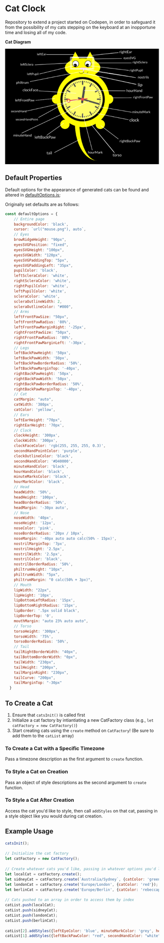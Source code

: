 # Cat Clock
Repository to extend a project started on Codepen, in order to safeguard it from the possibility of my cats stepping on the keyboard at an inopportune time and losing all of my code.

**Cat Diagram**

![CatDiagram](./catDiagram.png)

## Default Properties

Default options for the appearance of generated cats can be found and altered in [defaultOptions.js](./defaultOptions.js);

Originally set defaults are as follows:

```javascript
const defaultOptions = {
    // Entire page
    backgroundColor: 'black',
    cursor: `url("mouse.png"), auto`,
    // Eyes
    browRidgeHeight: "90px",
    eyesSVGPosition: "fixed",
    eyesSVGHeight: "100px",
    eyesSVGWidth: "120px",
    eyesSVGPaddingTop: "5px",
    eyesSVGPaddingLeft: "35px",
    pupilColor: 'black',
    leftScleraColor: 'white',
    rightScleraColor: 'white',
    rightPupilColor: 'white',
    leftPupilColor: 'white',
    scleraColor: 'white',
    scleraOutlineWidth: 2,
    scleraOutlineColor: "#000",
    // Arms
    leftFrontPawSize: "50px",
    leftFrontPawRadius: '80%',
    leftFrontPawMarginRight: '-25px',
    rightFrontPawSize: "50px",
    rightFrontPawRadius: '80%',
    rightFrontPawMarginLeft: '-30px',
    // Legs
    leftBackPawHeight: '50px',
    leftBackPawWidth: '50px',
    leftBackPawBorderRadius: '50%',
    leftBackPawMarginTop: '-40px',
    rightBackPawHeight: '50px',
    rightBackPawWidth: '50px',
    rightBackPawBorderRadius: '50%',
    rightBackPawMarginTop: '-40px',
    // Cat
    catMargin: "auto",
    catWidth: '380px',
    catColor: 'yellow',
    // Ears
    leftEarHeight: "70px",
    rightEarHeight: '70px',
    // Clock
    clockHeight: '300px',
    clockWidth: '300px',
    clockFaceColor: 'rgb(255, 255, 255, 0.3)',
    secondHandPointColor: 'purple',
    clockOutlineColor: 'black',
    secondHandColor: '#D40000',
    minuteHandColor: 'black',
    hourHandColor: 'black',
    minuteMarksColor: 'black',
    hourMarkColor: 'black',
    // Head
    headWidth: '50%',
    headHeight: '100px',
    headBorderRadius: '50%',
    headMargin: '-30px auto',
    // Nose
    noseWidth: '40px',
    noseHeight: '12px',
    noseColor: 'pink',
    noseBorderRadius: '20px / 10px',
    noseMargin: '-40px auto auto calc(50% - 15px)',
    nostrilMarginTop: '7px',
    nostrilHeight: '2.5px',
    nostrilWidth: '2.5px',
    nostrilColor: 'black',
    nostrilBorderRadius: '50%',
    philtrumHeight: "10px",
    philtrumWidth: "5px",
    philtrumMargin: "0 calc(50% + 3px)",
    // Mouth
    lipWidth: "22px",
    lipHeight: '10px',
    lipBottomLeftRadius: '15px',
    lipBottomRightRadius: '15px',
    lipBorder: '.5px solid black',
    lipBorderTop: '0',
    mouthMargin: "auto 23% auto auto",
    // Torso
    torsoHeight: '300px',
    torsoWidth: '75%',
    torsoBorderRadius: '50%',
    // Tail
    tailRightBorderWidth: "40px",
    tailBottomBorderWidth: "0px",
    tailWidth: "230px",
    tailHeight: "200px",
    tailMarginRight: "230px",
    tailCurve: "200px",
    tailMarginTop: "-30px"
  }
  ```

## To Create a Cat

  1) Ensure that `catsInit()` is called first
  2) Initialize a cat factory by intiantiating a new CatFactory class (e.g., `let catFactory = new CatFactory()`)
  3) Start creating cats using the `create` method on `CatFactory`!  (Be sure to add them to the `catList` array)

### To Create a Cat with a Specific Timezone

Pass a timezone description as the first argument to `create` function.

### To Style a Cat on Creation

Pass an object of style descriptions as the second argument to `create` function.

### To Style a Cat After Creation

Access the cat you'd like to style, then call `addStyles` on that cat, passing in a style object like you would during cat creation.

## Example Usage

```javascript
catsInit();

// Initialize the cat factory
let catFactory = new CatFactory();

// Create whatever cats you'd like, passing in whatever options you'd like
let localCat = catFactory.create();
let sidneyCat = catFactory.create(`Australia/Sydney`, {catColor: 'green'});
let londonCat = catFactory.create('Europe/London', {catColor: 'red'});
let berlinCat = catFactory.create('Europe/Berlin', {catColor: 'rebeccapurple', tailColor: 'green'});

// Cats pushed to an array in order to access them by index
catList.push(localCat);
catList.push(sidneyCat);
catList.push(londonCat);
catList.push(berlinCat);

catList[2].addStyles({leftEyeColor: 'blue', minuteMarkColor: 'grey', headColor: 'fuchsia',});
catList[1].addStyles({leftBackPawColor: "red", secondHandColor: "white", clockFaceColor: "rgb(23, 25, 22, 0.3)"});
```
